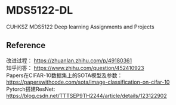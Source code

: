 # MDS5122-DL
CUHKSZ MDS5122 Deep learning Assignments and Projects

## Reference
改进过程： https://zhuanlan.zhihu.com/p/49180361  
知乎问答： https://www.zhihu.com/question/452410923  
Papers在CIFAR-10数据集上的SOTA模型及参数：https://paperswithcode.com/sota/image-classification-on-cifar-10  
Pytorch搭建ResNet: https://blog.csdn.net/TTTSEP9TH2244/article/details/123122902

